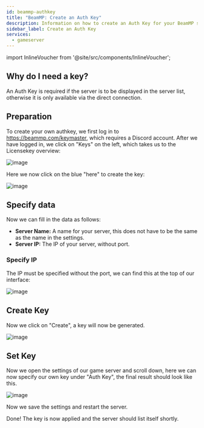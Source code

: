 ```yaml
---
id: beammp-authkey
title: "BeamMP: Create an Auth Key"
description: Information on how to create an Auth Key for your BeamMP server from ZAP-Hosting - ZAP-Hosting.com documentation
sidebar_label: Create an Auth Key
services:
  - gameserver
---
```


import InlineVoucher from '@site/src/components/InlineVoucher';

## Why do I need a key?

An Auth Key is required if the server is to be displayed in the server list, otherwise it is only available via the direct connection.

<InlineVoucher />

## Preparation
To create your own authkey, we first log in to https://beammp.com/keymaster, which requires a Discord account.
After we have logged in, we click on "Keys" on the left, which takes us to the Licensekey overview:

![image](https://screensaver01.zap-hosting.com/index.php/s/Zp72q2WR85pxJgq/preview)

Here we now click on the blue "here" to create the key:

![image](https://screensaver01.zap-hosting.com/index.php/s/ARqCQyEbF6BYnH4/preview)


## Specify data

Now we can fill in the data as follows:

- **Server Name:** A name for your server, this does not have to be the same as the name in the settings.
- **Server IP:** The IP of your server, without port.


### Specify IP

The IP must be specified without the port, we can find this at the top of our interface:

![image](https://screensaver01.zap-hosting.com/index.php/s/8MJeXxm87EdLykg/preview)

## Create Key

Now we click on "Create", a key will now be generated.

![image](https://screensaver01.zap-hosting.com/index.php/s/Ebyk5tPCHnppcWC/preview)

## Set Key

Now we open the settings of our game server and scroll down, here we can now specify our own key under "Auth Key", the final result should look like this.

![image](https://screensaver01.zap-hosting.com/index.php/s/5p7LdSDCJzrxKDy/preview)

Now we save the settings and restart the server.

Done! The key is now applied and the server should list itself shortly.
